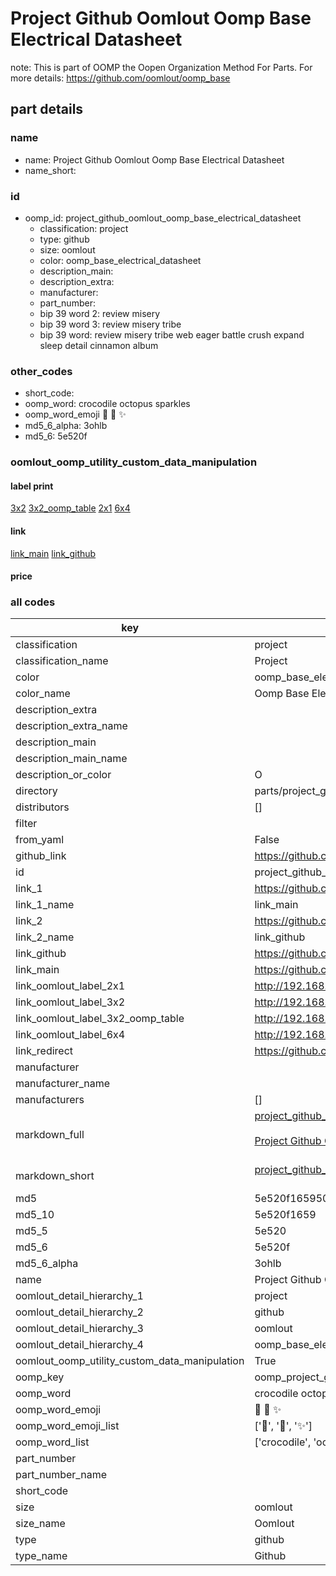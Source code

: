 # Project Github Oomlout Oomp Base Electrical Datasheet  

note: This is part of OOMP the Oopen Organization Method For Parts. For more details: https://github.com/oomlout/oomp_base

##  part details
  







### name
* name: Project Github Oomlout Oomp Base Electrical Datasheet
* name_short: 
### id
* oomp_id: project_github_oomlout_oomp_base_electrical_datasheet
  * classification: project
  * type: github
  * size: oomlout
  * color: oomp_base_electrical_datasheet
  * description_main: 
  * description_extra: 
  * manufacturer: 
  * part_number: 
  * bip 39 word 2: review misery
  * bip 39 word 3: review misery tribe
  * bip 39 word: review misery tribe web eager battle crush expand sleep detail cinnamon album

### other_codes
* short_code: 
* oomp_word: crocodile octopus sparkles
* oomp_word_emoji :crocodile: :octopus: :sparkles:
* md5_6_alpha: 3ohlb
* md5_6: 5e520f






### oomlout_oomp_utility_custom_data_manipulation
#### label print
[3x2](http://192.168.1.245:1112/?label=oomp%203ohlb)
[3x2_oomp_table](http://192.168.1.108:1112/?label=oomp%203ohlb)
[2x1](http://192.168.1.242:1112/?label=oomp%203ohlb)
[6x4](http://192.168.1.55:1112/?label=oomp%203ohlb)    

#### link

[link_main](https://github.com/oomlout/oomlout_oomp_version_1_messy/tree/main/parts/project_github_oomlout_oomp_base_electrical_datasheet) [link_github](https://github.com/oomlout/oomlout_oomp_version_1_messy/tree/main/parts/project_github_oomlout_oomp_base_electrical_datasheet)                             

#### price







### all codes 
| key | value |  
| --- | --- |  
| classification | project |  
| classification_name | Project |  
| color | oomp_base_electrical_datasheet |  
| color_name | Oomp Base Electrical Datasheet |  
| description_extra |  |  
| description_extra_name |  |  
| description_main |  |  
| description_main_name |  |  
| description_or_color | O  |  
| directory | parts/project_github_oomlout_oomp_base_electrical_datasheet |  
| distributors | [] |  
| filter |  |  
| from_yaml | False |  
| github_link | https://github.com/oomlout/oomlout_oomp_part_src/tree/main/parts/project_github_oomlout_oomp_base_electrical_datasheet |  
| id | project_github_oomlout_oomp_base_electrical_datasheet |  
| link_1 | https://github.com/oomlout/oomlout_oomp_version_1_messy/tree/main/parts/project_github_oomlout_oomp_base_electrical_datasheet |  
| link_1_name | link_main |  
| link_2 | https://github.com/oomlout/oomlout_oomp_version_1_messy/tree/main/parts/project_github_oomlout_oomp_base_electrical_datasheet |  
| link_2_name | link_github |  
| link_github | https://github.com/oomlout/oomlout_oomp_version_1_messy/tree/main/parts/project_github_oomlout_oomp_base_electrical_datasheet |  
| link_main | https://github.com/oomlout/oomlout_oomp_version_1_messy/tree/main/parts/project_github_oomlout_oomp_base_electrical_datasheet |  
| link_oomlout_label_2x1 | http://192.168.1.242:1112/?label=oomp%203ohlb |  
| link_oomlout_label_3x2 | http://192.168.1.245:1112/?label=oomp%203ohlb |  
| link_oomlout_label_3x2_oomp_table | http://192.168.1.108:1112/?label=oomp%203ohlb |  
| link_oomlout_label_6x4 | http://192.168.1.55:1112/?label=oomp%203ohlb |  
| link_redirect | https://github.com/oomlout/oomlout_oomp_version_1_messy/tree/main/parts/project_github_oomlout_oomp_base_electrical_datasheet |  
| manufacturer |  |  
| manufacturer_name |  |  
| manufacturers | [] |  
| markdown_full | [project_github_oomlout_oomp_base_electrical_datasheet](none)<br>[](none)<br>[Project Github Oomlout Oomp Base Electrical Datasheet](none)<br><br> |  
| markdown_short | [project_github_oomlout_oomp_base_electrical_datasheet](none)<br><br> |  
| md5 | 5e520f16595026a04d227f8dd0a36dc4 |  
| md5_10 | 5e520f1659 |  
| md5_5 | 5e520 |  
| md5_6 | 5e520f |  
| md5_6_alpha | 3ohlb |  
| name | Project Github Oomlout Oomp Base Electrical Datasheet |  
| oomlout_detail_hierarchy_1 | project |  
| oomlout_detail_hierarchy_2 | github |  
| oomlout_detail_hierarchy_3 | oomlout |  
| oomlout_detail_hierarchy_4 | oomp_base_electrical_datasheet |  
| oomlout_oomp_utility_custom_data_manipulation | True |  
| oomp_key | oomp_project_github_oomlout_oomp_base_electrical_datasheet |  
| oomp_word | crocodile octopus sparkles |  
| oomp_word_emoji | :crocodile: :octopus: :sparkles: |  
| oomp_word_emoji_list | [':crocodile:', ':octopus:', ':sparkles:'] |  
| oomp_word_list | ['crocodile', 'octopus', 'sparkles'] |  
| part_number |  |  
| part_number_name |  |  
| short_code |  |  
| size | oomlout |  
| size_name | Oomlout |  
| type | github |  
| type_name | Github |  
